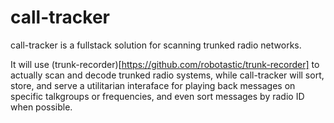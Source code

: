 # call-tracker
 
call-tracker is a fullstack solution for scanning trunked radio networks.

It will use (trunk-recorder)[https://github.com/robotastic/trunk-recorder] to actually scan and decode trunked radio systems, while call-tracker will sort, store, and serve a utilitarian interaface for playing back messages on specific talkgroups or frequencies, and even sort messages by radio ID when possible.
